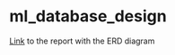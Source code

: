 # ml_database_design


[Link](https://docs.google.com/document/d/1xDpYWynzNSU_wvh1TCrWlSaNk-pWvK2GxdJD9APbZBs/edit?usp=sharing) to the report with the ERD diagram

